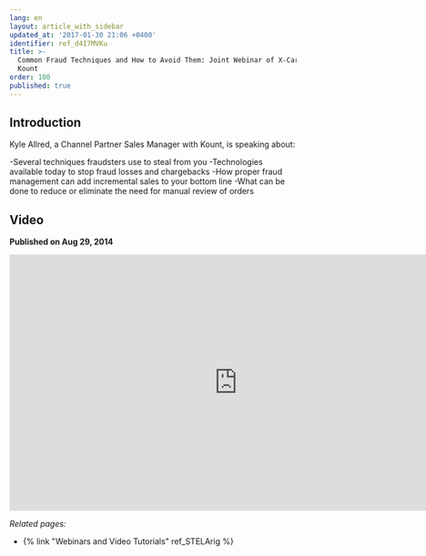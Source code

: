 ```yaml
---
lang: en
layout: article_with_sidebar
updated_at: '2017-01-30 21:06 +0400'
identifier: ref_d4I7MVKu
title: >-
  Common Fraud Techniques and How to Avoid Them: Joint Webinar of X-Cart and
  Kount
order: 100
published: true
---
```

## Introduction

Kyle Allred, a Channel Partner Sales Manager with Kount, is speaking about:

-Several techniques fraudsters use to steal from you
-Technologies available today to stop fraud losses and chargebacks
-How proper fraud management can add incremental sales to your bottom line
-What can be done to reduce or eliminate the need for manual review of orders

## Video
**Published on Aug 29, 2014**
<iframe class="youtube-player" type="text/html" style="width: 800px; height: 450px" src="https://www.youtube.com/embed/7I1qcUvPtZI" frameborder="0"></iframe>

_Related pages:_

*   {% link "Webinars and Video Tutorials" ref_STELArig %}
